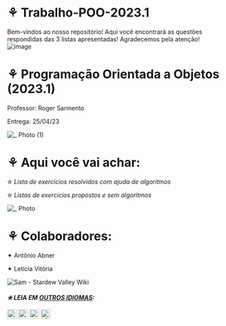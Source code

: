 # ⚘ Trabalho-POO-2023.1
 Bem-vindos ao nosso repositório! Aqui você encontrará as questões respondidas das 3 listas apresentadas! Agradecemos pela atenção!
 ![image](https://user-images.githubusercontent.com/125154278/233705317-ed4b339d-7e0c-4251-bada-2b59929b9f6e.png)
 
#  ⚘ Programação Orientada a Objetos (2023.1)
Professor: Roger Sarmento

Entrega: 25/04/23

![_ Photo (1)](https://user-images.githubusercontent.com/125154278/230726431-9c33f4ee-46ef-489a-8483-9df759bbe4ef.gif)
# ⚘ Aqui você vai achar:
 ✮ _Lista de exercicios resolvidos com ajuda de algoritmos_
 
 ✮ _Listas de exercicios propostos e sem algoritmos_
 
 ![_ Photo](https://user-images.githubusercontent.com/125154278/230727171-d4d610fb-123c-4573-abf5-0493a323c269.gif)
 
 # ⚘ Colaboradores:
 ✦ Antônio Abner 
 
 ✦ Letícia Vitória
 
 ![Sam - Stardew Valley Wiki](https://user-images.githubusercontent.com/125154278/230727943-df2d3443-789a-49d6-b4a5-d6bdb463ce2e.gif)
 
 #### _✮ LEIA EM [OUTROS IDIOMAS](translations/Translations.md):_
<kbd>[<img title="Inglês" alt="Inglês" src="https://cdn.staticaly.com/gh/hjnilsson/country-flags/master/svg/us.svg" width="22">](README.en.md)</kbd>
<kbd>[<img title="Española" alt="Española" src="https://cdn.staticaly.com/gh/hjnilsson/country-flags/master/svg/es.svg" width="22">](README.es.md)</kbd>
<kbd>[<img title="Française" alt="Française" src="https://cdn.staticaly.com/gh/hjnilsson/country-flags/master/svg/fr.svg" width="22">](README.fr.md)</kbd>
<kbd>[<img title="Alemão" alt="Alemão" src="https://cdn.staticaly.com/gh/hjnilsson/country-flags/master/svg/de.svg" width="22">](README.de.md)</kbd>

